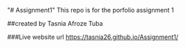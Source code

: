 "# Assignment1" 
This repo is for the porfolio assignment 1

##created by
Tasnia Afroze Tuba

###Live website url
 https://tasnia26.github.io/Assignment1/